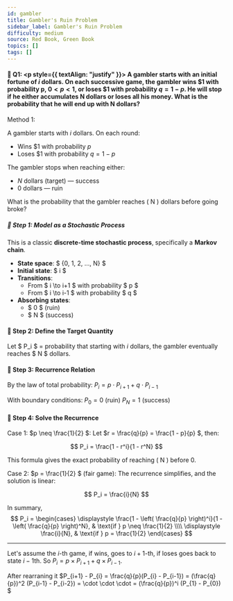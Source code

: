 ```yaml
---
id: gambler 
title: Gambler's Ruin Problem
sidebar_label: Gambler's Ruin Problem
difficulty: medium
source: Red Book, Green Book
topics: []
tags: []
---
```


#### 📖 Q1: <p style={{ textAlign: "justify" }}> A gambler starts with an initial fortune of $i$ dollars. On each successive game, the gambler wins \$1 with probability p, $0 < p < 1$, or loses \$1 with probability $q = 1- p$. He will stop if he either accumulates N dollars or loses all his money. What is the probability that he will end up with N dollars?  </p> 

Method 1:

A gambler starts with $i$ dollars. On each round:

- Wins \$1 with probability $p$
- Loses \$1 with probability $q = 1 - p$

The gambler stops when reaching either:

- $N$ dollars (target) — success
- 0 dollars — ruin

What is the probability that the gambler reaches \( N \) dollars before going broke?


##### 🔁 Step 1: Model as a Stochastic Process

This is a classic **discrete-time stochastic process**, specifically a **Markov chain**.

- **State space**: $ \{0, 1, 2, ..., N\} $
- **Initial state**: $ i $
- **Transitions**:
  - From $ i \to i+1 $ with probability $ p $
  - From $ i \to i-1 $ with probability $ q $
- **Absorbing states**:
  - $ 0 $ (ruin)
  - $ N $ (success)

#### 🔁 Step 2: Define the Target Quantity

Let $ P_i $ = probability that starting with $i$ dollars, the gambler eventually reaches $ N $ dollars.


#### 🔁 Step 3: Recurrence Relation

By the law of total probability: $P_i = p \cdot P_{i+1} + q \cdot P_{i-1}$ 

With boundary conditions: $P_0 = 0$ (ruin) $P_N = 1$ (success)

#### 🔁 Step 4: Solve the Recurrence

Case 1: $p \neq \frac{1}{2} $: Let $r = \frac{q}{p} = \frac{1 - p}{p} $, then:

$$
P_i = \frac{1 - r^i}{1 - r^N}
$$

This formula gives the exact probability of reaching \( N \) before 0.


Case 2: $p = \frac{1}{2} $ (fair game): The recurrence simplifies, and the solution is linear:

$$
P_i = \frac{i}{N}
$$

In summary, 
$$
P_i =
\begin{cases}
\displaystyle \frac{1 - \left( \frac{q}{p} \right)^i}{1 - \left( \frac{q}{p} \right)^N}, & \text{if } p \neq \frac{1}{2} \\\\
\displaystyle \frac{i}{N}, & \text{if } p = \frac{1}{2}
\end{cases}
$$


---


Let's assume the $i$-th game, if wins, goes to $i+1$-th, if loses goes back to state $i-1$th. So $P_i = p \times P_{i+1} + q \times P_{i-1}$. 

After rearraning it $P_{i+1}  - P_{i} = \frac{q}{p}(P_{i}  - P_{i-1}) = (\frac{q}{p})^2 (P_{i-1}  - P_{i-2}) = \cdot \cdot \cdot  = (\frac{q}{p})^i (P_{1}  - P_{0}) $